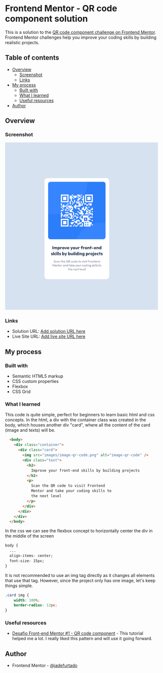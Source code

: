 # Frontend Mentor - QR code component solution

This is a solution to the [QR code component challenge on Frontend Mentor](https://www.frontendmentor.io/challenges/qr-code-component-iux_sIO_H). Frontend Mentor challenges help you improve your coding skills by building realistic projects. 

## Table of contents

- [Overview](#overview)
  - [Screenshot](#screenshot)
  - [Links](#links)
- [My process](#my-process)
  - [Built with](#built-with)
  - [What I learned](#what-i-learned)
  - [Useful resources](#useful-resources)
- [Author](#author)

## Overview

### Screenshot

![](./images/screenshot.png)


### Links

- Solution URL: [Add solution URL here](https://your-solution-url.com)
- Live Site URL: [Add live site URL here](https://your-live-site-url.com)

## My process

### Built with

- Semantic HTML5 markup
- CSS custom properties
- Flexbox
- CSS Grid

### What I learned

This code is quite simple, perfect for beginners to learn basic html and css concepts. In the html, a div with the container class was created in the body, which houses another div "card", where all the content of the card (image and texts) will be.

```html
  <body>
    <div class="container">
      <div class="card">
        <img src="images/image-qr-code.png" alt="image-qr-code" />
        <div class="text">
          <h2>
            Improve your front-end skills by building projects 
          </h2>
          <p>
            Scan the QR code to visit Frontend 
            Mentor and take your coding skills to 
            the next level
          </p>
        </div>
      </div>
    </div>
  </body>
  ```


In the css we can see the flexbox concept to horizontally center the div in the middle of the screen


```css
body {
  ...
  align-items: center;
  font-size: 15px;
}
```

It is not recommended to use an img tag directly as it changes all elements that use that tag.
However, since the project only has one image, let's keep things simple.

```css
.card img {
    width: 100%;
    border-radius: 12px;
}
```

### Useful resources

- [Desafio Front-end Mentor #1 - QR code component](https://www.youtube.com/watch?v=rI4LvtPmPXU&ab_channel=LuisEduardo) - This tutorial helped me a lot. I really liked this pattern and will use it going forward.

## Author

- Frontend Mentor - [@jadefurtado](https://www.frontendmentor.io/profile/jadefurtado)



